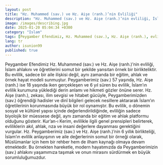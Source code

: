 ```yaml
---
layout: post
title: "Hz. Muhammed (sav.) ve Hz. Aişe (ranh.)’nin Evliliği"
description: "Hz. Muhammed (sav.) ve Hz. Aişe (ranh.)’nin evliliği, İslam ahlakını ve öğretilerini somut olarak yansıtan bir birlikteliktir."
image: /images/describing.jpg
date: 2025-01-20 05:04:34 +0300
category: "Islam" 
tags: [Peygamber Efendimiz, Hz. Muhammed (sav.), Hz. Aişe (ranh.), evlilik, İslam ahlakı, örnek hayat, eğitim, ahlak, hadis, dinî bilgi, Kur’an-ı Kerim, evlilik kurumu, hikmet, sosyal yapı, kültürel yapı, aile değerleri, ilim, hitabet, rehber, modern hayat, sorumluluk, miras, birliktelik, örnek model, İslam öğretileri, toplumsal hayat, sevgi, saygı, rıza, insani değerler] 
lang: tr
author: isunion99
published: true
---
```


<div class="frame">
  <p>Peygamber Efendimiz Hz. Muhammed (sav.) ve Hz. Aişe (ranh.)’nin evliliği, İslam ahlakını ve öğretilerini somut bir şekilde yansıtan örnek bir birlikteliktir. Bu evlilik, sadece bir aile ilişkisi değil, aynı zamanda bir eğitim, ahlak ve örnek hayat modeli sunmuştur. Peygamberimiz (sav.) 57 yaşında, Hz. Aişe (ranh.) ise 18 yaşında iken gerçekleşen ve 6 yıl süren bu evlilik, İslam’ın evlilik kurumuna yüklediği derin anlamı ve hikmeti gözler önüne serer. Hz. Aişe (ranh.), zekası, ilim sevgisi ve hitabet gücüyle, Peygamberimizden (sav.) öğrendiği hadisler ve dinî bilgileri gelecek nesillere aktararak İslam’ın öğretilerinin korunmasında büyük bir rol oynamıştır. Bu evlilik, o dönemin sosyal ve kültürel yapısı içinde değerlendirildiğinde, evliliğin sadece biyolojik bir müessese değil, aynı zamanda bir eğitim ve ahlak platformu olduğunu gösterir. Kur’an-ı Kerim, evlilikle ilgili genel prensipleri belirterek, evliliklerin akıl, ahlak, rıza ve insani değerlere dayanması gerektiğini vurgular. Hz. Peygamberimiz (sav.) ve Hz. Aişe (ranh.)’nin 6 yıllık birlikteliği, İslam’ın evlilik anlayışının ve aile değerlerinin somut bir örneği olarak, Müslümanlar için hem bir rehber hem de ilham kaynağı olmaya devam etmektedir. Bu örnekten hareketle, modern hayatımızda da Peygamberimizin (sav.) ahlakını yaşamımıza taşımak ve onun mirasını sürdürmek en büyük sorumluluğumuzdur.</p>
</div>